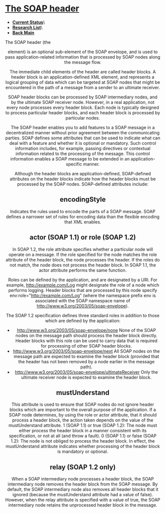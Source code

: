 # **[The SOAP header](https://www.ibm.com/docs/en/integration-bus/10.0?topic=message-soap-header#ac55790_)**

- **[Current Status](../../../../development/status/weekly/current_status.md)**\
- **[Research List](../../../../research/research_list.md)**\
- **[Back Main](../../../../README.md)**

The SOAP header (the <Header> element) is an optional sub-element of the SOAP envelope, and is used to pass application-related information that is processed by SOAP nodes along the message flow.

The immediate child elements of the header are called header blocks. A header block is an application-defined XML element, and represents a logical grouping of data which can be targeted at SOAP nodes that might be encountered in the path of a message from a sender to an ultimate receiver.

SOAP header blocks can be processed by SOAP intermediary nodes, and by the ultimate SOAP receiver node. However, in a real application, not every node processes every header block. Each node is typically designed to process particular header blocks, and each header block is processed by particular nodes.

The SOAP header enables you to add features to a SOAP message in a decentralized manner without prior agreement between the communicating parties. SOAP defines some attributes that can be used to indicate what can deal with a feature and whether it is optional or mandatory. Such control information includes, for example, passing directives or contextual information related to the processing of the message. This control information enables a SOAP message to be extended in an application-specific manner.

Although the header blocks are application-defined, SOAP-defined attributes on the header blocks indicate how the header blocks must be processed by the SOAP nodes. SOAP-defined attributes include:

## encodingStyle

Indicates the rules used to encode the parts of a SOAP message. SOAP defines a narrower set of rules for encoding data than the flexible encoding that XML enables.

## actor (SOAP 1.1) or role (SOAP 1.2)

In SOAP 1.2, the role attribute specifies whether a particular node will operate on a message. If the role specified for the node matches the role attribute of the header block, the node processes the header. If the roles do not match, the node does not process the header block. In SOAP 1.1, the actor attribute performs the same function.

Roles can be defined by the application, and are designated by a URI. For example, <http://example.com/Log> might designate the role of a node which performs logging. Header blocks that are processed by this node specify env:role="<http://example.com/Log>" (where the namespace prefix env is associated with the SOAP namespace name of <http://www.w3.org/2003/05/soap-envelope>).

The SOAP 1.2 specification defines three standard roles in addition to those which are defined by the application:

- <http://www.w3.org/2003/05/soap-envelope/none>
None of the SOAP nodes on the message path should process the header block directly. Header blocks with this role can be used to carry data that is required for processing of other SOAP header blocks.
- <http://www.w3.org/2003/05/soap-envelope/next>
All SOAP nodes on the message path are expected to examine the header block (provided that the header has not been removed by a node earlier in the message path).
- <http://www.w3.org/2003/05/soap-envelope/ultimateReceiver>
Only the ultimate receiver node is expected to examine the header block.

## mustUnderstand

This attribute is used to ensure that SOAP nodes do not ignore header blocks which are important to the overall purpose of the application. If a SOAP node determines, by using the role or actor attribute, that it should process a header block, the action taken depends on the value of the mustUnderstand attribute.
1 (SOAP 1.1) or true (SOAP 1.2): The node must either process the header block in a manner consistent with its specification, or not at all (and throw a fault).
0 (SOAP 1.1) or false (SOAP 1.2): The node is not obliged to process the header block.
In effect, the mustUnderstand attribute indicates whether processing of the header block is mandatory or optional.

## relay (SOAP 1.2 only)

When a SOAP intermediary node processes a header block, the SOAP intermediary node removes the header block from the SOAP message. By default, the SOAP intermediary node also removes all header blocks that it ignored (because the mustUnderstand attribute had a value of false). However, when the relay attribute is specified with a value of true, the SOAP intermediary node retains the unprocessed header block in the message.

